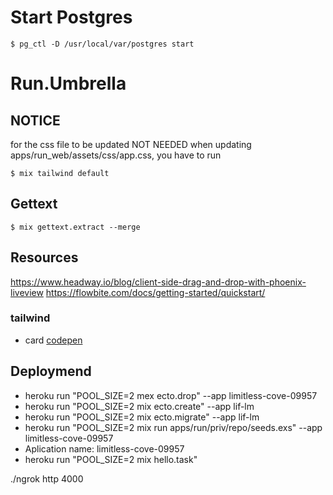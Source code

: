 # Start Postgres
```
$ pg_ctl -D /usr/local/var/postgres start
```
# Run.Umbrella

## NOTICE
for the css file to be updated NOT NEEDED
when updating apps/run_web/assets/css/app.css, you have to run 
 ``` 
 $ mix tailwind default 
```
## Gettext
```
$ mix gettext.extract --merge
```

## Resources
https://www.headway.io/blog/client-side-drag-and-drop-with-phoenix-liveview
https://flowbite.com/docs/getting-started/quickstart/


### tailwind
- card [codepen](https://codepen.io/handplant/pen/MWWaYNw?editors=1000)

## Deploymend 

- heroku run "POOL_SIZE=2 mex ecto.drop" --app limitless-cove-09957
- heroku run "POOL_SIZE=2 mix ecto.create" --app lif-lm
- heroku run "POOL_SIZE=2 mix ecto.migrate" --app lif-lm 
- heroku run "POOL_SIZE=2 mix run apps/run/priv/repo/seeds.exs" --app limitless-cove-09957
- Aplication name: limitless-cove-09957
- heroku run "POOL_SIZE=2 mix hello.task"



./ngrok http 4000
